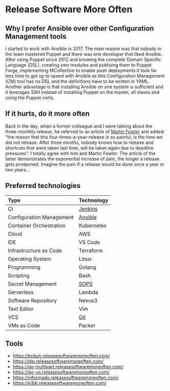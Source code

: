 # Release Software More Often

## Why I prefer Ansible over other Configuration Management tools

I started to work with Ansible in 2017. The main reason was that nobody in the team mastered Puppet and there was one developer that liked Ansible. After using Puppet since 2012 and knowing the complete Domain Specific Language (DSL), creating own modules and publising them to Puppet Forge, implementing MCollective to enable push deployments it took far less time to get up to speed with Ansible as this Configuration Management (CM) tool has no DSL and the definitions have to be written in YAML. Another advantage is that installing Ansible on one system is sufficient and it leverages SSH instead of installing Puppet on the master, all slaves and using the Puppet certs.

## If it hurts, do it more often

Back in the day, when a former colleague and I were talking about the three-monthly release,
he referred to an article of [Martin Fowler](https://martinfowler.com/bliki/FrequencyReducesDifficulty.html)
and added: "the reason that this four-times-a-year-release is so painful, is the time we did not release.
After three months, nobody knows how to release and shortcuts that were taken last time, will be taken again
due to deadline pressures". I totally agree with him and Martin Fowler. The article of the latter demonstrates
the exponential increase of pain, the longer a release gets postponed. Imagine the pain if a release would be
done once a year or two years...

## Preferred technologies

| Type                     | Technology           |
|:-------------------------|:---------------------|
| CI                       | [Jenkins](jenkins.md)|
| Configuration Management | [Ansible](ansible.md)|
| Container Orchestration  | Kubernetes           |
| Cloud                    | AWS                  |
| IDE                      | VS Code              |
| Infrastructure as Code   | Terraform            |
| Operating System         | Linux                |
| Programming              | Golang               |
| Scripting                | Bash                 |
| Secret Management        | [SOPS](sops.md)      |
| Serverless               | Lambda               |
| Software Repository      | Nexus3               |
| Text Editor              | Vim                  |
| VCS                      | [Git](git.md)        |
| VMs as Code              | Packer               |

## Tools

* <https://bcbsn.releasesoftwaremoreoften.com/>
* <https://dip.releasesoftwaremoreoften.com/>
* <https://go-multipart.releasesoftwaremoreoften.com/>
* <https://go-yq.releasesoftwaremoreoften.com/>
* <https://informado.releasesoftwaremoreoften.com/>
* <https://n3dr.releasesoftwaremoreoften.com/>

